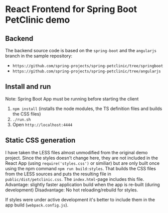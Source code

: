 # React Frontend for Spring Boot PetClinic demo

## Backend

The backend source code is based on the `spring-boot` and the `angularjs` branch in the sample repository:
* `https://github.com/spring-projects/spring-petclinic/tree/springboot`
* `https://github.com/spring-projects/spring-petclinic/tree/angularjs`

## Install and run

Note: Spring Boot App must be running before starting the client

1. `npm install` (installs the node modules, the TS definition files and builds the CSS files)
2. `./run.sh` 
3. Open `http://localhost:4444`


## Static CSS generation

I have taken the LESS files almost unmodified from the original demo project. Since the styles doesn't change here, they are not included in the React App 
(using `require('styles.css')` or similiar) but are only built once using
the npm command `npm run build:styles`. That builds the CSS files from the LESS sources and puts the resulting file in `public/dist/petclinic.css`. The
`index.html`-page includes this file. 
Advantage: slightly faster application build when the app is re-built (during development)
Disadvantage: No hot reloading/rebuild for styles.

If styles were under active development it's better to include them in the app build (`webpack.config.js`).

